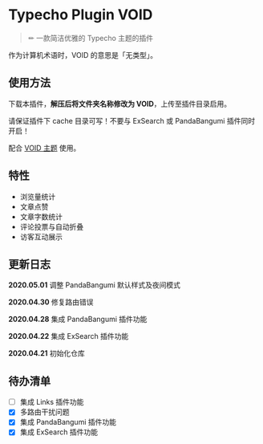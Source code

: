 # Typecho Plugin VOID

> ✏ 一款简洁优雅的 Typecho 主题的插件

作为计算机术语时，VOID 的意思是「无类型」。

## 使用方法

下载本插件，**解压后将文件夹名称修改为 VOID**，上传至插件目录启用。

请保证插件下 cache 目录可写！不要与 ExSearch 或 PandaBangumi 插件同时开启！

配合 [VOID 主题](https://github.com/monsterxcn/Typecho-Theme-VOID) 使用。

## 特性

 - 浏览量统计
 - 文章点赞
 - 文章字数统计
 - 评论投票与自动折叠
 - 访客互动展示

## 更新日志

**2020.05.01** 调整 PandaBangumi 默认样式及夜间模式

**2020.04.30** 修复路由错误

**2020.04.28** 集成 PandaBangumi 插件功能

**2020.04.22** 集成 ExSearch 插件功能

**2020.04.21** 初始化仓库

## 待办清单

 - [ ] 集成 Links 插件功能
 - [x] 多路由干扰问题
 - [x] 集成 PandaBangumi 插件功能
 - [x] 集成 ExSearch 插件功能